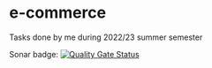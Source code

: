 # e-commerce

Tasks done by me during 2022/23 summer semester 

Sonar badge:
[![Quality Gate Status](https://sonarcloud.io/api/project_badges/measure?project=mmysliwiec2112_e-commerce&metric=alert_status)](https://sonarcloud.io/summary/new_code?id=mmysliwiec2112_e-commerce)
